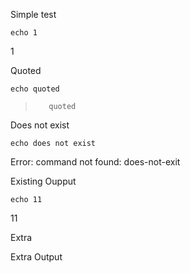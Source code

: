 Simple test

``` bash-1
echo 1
```

<!-- notebook output start -->
<!-- notebook output modified 2025-03-12T08:16:31 -->

1

<!-- notebook output end -->

Quoted

``` bash-quote
echo quoted
```

<!-- notebook output start -->
<!-- notebook output modified 2025-03-12T08:16:31 -->

>        quoted

<!-- notebook output end -->

Does not exist

``` does-not-exit
echo does not exist
```

<!-- notebook output start -->
<!-- notebook output modified 2025-03-12T08:16:31 -->

Error: command not found: does-not-exit

<!-- notebook output end -->

Existing Oupput

``` bash-1
echo 11
```

<!-- notebook output start -->
<!-- notebook output modified 2025-03-12T08:16:31 -->

11

<!-- notebook output end -->

Extra

<!-- notebook output start -->
<!-- notebook output modified 2025-03-12T07:53:37 -->

Extra Output

<!-- notebook output end -->
